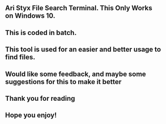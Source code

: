 ## Ari Styx File Search Terminal. This Only Works on Windows 10.

## This is coded in batch.
## This tool is used for an easier and better usage to find files.

## Would like some feedback, and maybe some suggestions for this to make it better

## Thank you for reading
## Hope you enjoy!
